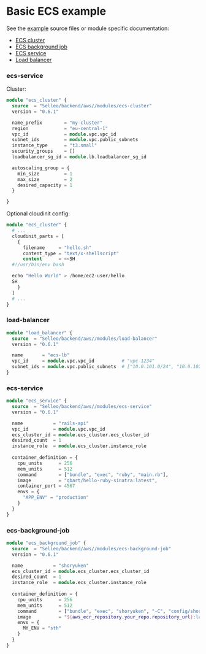 # Basic ECS example

See the [example](https://github.com/Selleo/terraform-aws-backend/tree/main/examples) source files 
or module specific documentation:

* [ECS cluster](https://registry.terraform.io/modules/Selleo/backend/aws/latest/submodules/ecs-cluster)
* [ECS background job](https://registry.terraform.io/modules/Selleo/backend/aws/latest/submodules/ecs-background-job)
* [ECS service](https://registry.terraform.io/modules/Selleo/backend/aws/latest/submodules/ecs-service)
* [Load balancer](https://registry.terraform.io/modules/Selleo/backend/aws/latest/submodules/load-balancer)


### ecs-service

Cluster:

```tf
module "ecs_cluster" {
  source  = "Selleo/backend/aws//modules/ecs-cluster"
  version = "0.6.1"

  name_prefix        = "my-cluster"
  region             = "eu-central-1" 
  vpc_id             = module.vpc.vpc_id
  subnet_ids         = module.vpc.public_subnets
  instance_type      = "t3.small"
  security_groups    = []
  loadbalancer_sg_id = module.lb.loadbalancer_sg_id

  autoscaling_group = {
    min_size         = 1
    max_size         = 2
    desired_capacity = 1
  }

}
```

Optional cloudinit config:

```tf
module "ecs_cluster" {
  # ...
  cloudinit_parts = [
    {
      filename     = "hello.sh"
      content_type = "text/x-shellscript"
      content      = <<SH
  #!/usr/bin/env bash

  echo "Hello World" > /home/ec2-user/hello
  SH
    }
  ]
  # ...
}
```

### load-balancer

```tf
module "load_balancer" {
  source  = "Selleo/backend/aws//modules/load-balancer"
  version = "0.6.1"

  name       = "ecs-lb"
  vpc_id     = module.vpc.vpc_id          # "vpc-1234"
  subnet_ids = module.vpc.public_subnets  # ["10.0.101.0/24", "10.0.102.0/24"] 
}
```

### ecs-service

```tf
module "ecs_service" {
  source  = "Selleo/backend/aws//modules/ecs-service"
  version = "0.6.1"

  name           = "rails-api"
  vpc_id         = module.vpc.vpc_id
  ecs_cluster_id = module.ecs_cluster.ecs_cluster_id
  desired_count  = 1
  instance_role  = module.ecs_cluster.instance_role
  
  container_definition = {
    cpu_units      = 256
    mem_units      = 512
    command        = ["bundle", "exec", "ruby", "main.rb"],
    image          = "qbart/hello-ruby-sinatra:latest",
    container_port = 4567
    envs = {
      "APP_ENV" = "production"
    }
  }
}
```

### ecs-background-job


```tf
module "ecs_background_job" {
  source  = "Selleo/backend/aws//modules/ecs-background-job"
  version = "0.6.1"

  name           = "shoryuken"  
  ecs_cluster_id = module.ecs_cluster.ecs_cluster_id
  desired_count  = 1
  instance_role  = module.ecs_cluster.instance_role
  
  container_definition = {
    cpu_units      = 256
    mem_units      = 512
    command        = ["bundle", "exec", "shoryuken", "-C", "config/shoryuken.yml", "-R"]
    image          = "${aws_ecr_repository.your_repo.repository_url}:latest"
    envs = { 
      MY_ENV = "sth"
    }
  }
}
```
